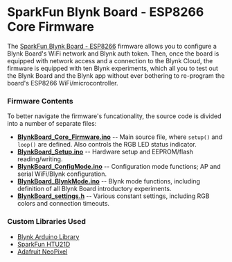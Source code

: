 # SparkFun Blynk Board - ESP8266 Core Firmware

The [SparkFun Blynk Board - ESP8266]() firmware allows you to configure a Blynk Board's WiFi network and Blynk auth token. Then, once the board is equipped with network access and a connection to the Blynk Cloud, the firmware is equipped with ten Blynk experiments, which all you to test out the Blynk Board and the Blynk app without ever bothering to re-program the board's ESP8266 WiFi/microcontroller.

### Firmware Contents

To better navigate the firmware's funcationality, the source code is divided into a number of separate files:

* **[BlynkBoard_Core_Firmware.ino](https://github.com/sparkfun/Blynk_Board_ESP8266/Firmware/BlynkBoard_Core_Firmware.ino)** -- Main source file, where `setup()` and `loop()` are defined. Also controls the RGB LED status indicator.
* **[BlynkBoard_Setup.ino](https://github.com/sparkfun/Blynk_Board_ESP8266/Firmware/BlynkBoard_Setup.ino)** -- Hardware setup and EEPROM/flash reading/writing.
* **[BlynkBoard_ConfigMode.ino](https://github.com/sparkfun/Blynk_Board_ESP8266/Firmware/BlynkBoard_ConfigMode.ino)** -- Configuration mode functions; AP and serial WiFi/Blynk configuration.
* **[BlynkBoard_BlynkMode.ino](https://github.com/sparkfun/Blynk_Board_ESP8266/Firmware/BlynkBoard_BlynkMode.ino)** -- Blynk mode functions, including definition of all Blynk Board introductory experiments.
* **[BlynkBoard_settings.h](https://github.com/sparkfun/Blynk_Board_ESP8266/Firmware/BlynkBoard_settings.h)** -- Various constant settings, including RGB colors and connection timeouts.

### Custom Libraries Used

* [Blynk Arduino Library](https://github.com/blynkkk/blynk-library/releases/tag/v0.3.1)
* [SparkFun HTU21D](https://github.com/sparkfun/SparkFun_HTU21D_Breakout_Arduino_Library/releases/tag/V_1.1.1)
* [Adafruit NeoPixel](https://github.com/adafruit/Adafruit_NeoPixel)